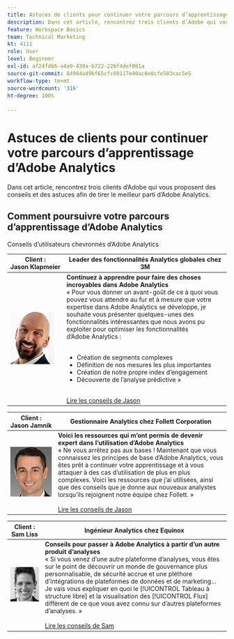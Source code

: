 ```yaml
---
title: Astuces de clients pour continuer votre parcours d’apprentissage d’Adobe Analytics
description: Dans cet article, rencontrez trois clients d’Adobe qui vous proposent des conseils et des astuces afin de tirer le meilleur parti d’Adobe Analytics.
feature: Workspace Basics
team: Technical Marketing
kt: 4111
role: User
level: Beginner
exl-id: af24fd66-a4a9-439a-b722-226f4def861a
source-git-commit: 84984ad9bf65cfc69117e40ac0e0cfe503cac5e5
workflow-type: tm+mt
source-wordcount: '316'
ht-degree: 100%

---
```


# Astuces de clients pour continuer votre parcours d’apprentissage d’Adobe Analytics

Dans cet article, rencontrez trois clients d’Adobe qui vous proposent des conseils et des astuces afin de tirer le meilleur parti d’Adobe Analytics.

## Comment poursuivre votre parcours d’apprentissage d’Adobe Analytics

Conseils d’utilisateurs chevronnés d’Adobe Analytics

| Client :<br>Jason Klapmeier | Leader des fonctionnalités Analytics globales chez 3M |
|------------|------------|
| ![Jason Klapmeier](assets/jasonklapmeier.jpg) | **Continuez à apprendre pour faire des choses incroyables dans Adobe Analytics** <br> « Pour vous donner un avant-goût de ce à quoi vous pouvez vous attendre au fur et à mesure que votre expertise dans Adobe Analytics se développe, je souhaite vous présenter quelques-unes des fonctionnalités intéressantes que nous avons pu exploiter pour optimiser les fonctionnalités d’Adobe Analytics : <br><br><ul><li>Création de segments complexes</li><li>Définition de nos mesures les plus importantes</li><li>Création de notre propre index d’engagement</li><li>Découverte de l’analyse prédictive »</li></ul><br>[Lire les conseils de Jason](https://experienceleaguecommunities.adobe.com/t5/adobe-analytics-discussions/incredible-things-you-can-do-in-adobe-analytics/td-p/354333?profile.language=fr) |

| Client :<br>Jason Jamnik | Gestionnaire Analytics chez Follett Corporation |
|------------|------------|
| ![Jason Klapmeier](assets/jasonjamnik.jpg) | **Voici les ressources qui m’ont permis de devenir expert dans l’utilisation d’Adobe Analytics** <br> « Ne vous arrêtez pas aux bases ! Maintenant que vous connaissez les principes de base d’Adobe Analytics, vous êtes prêt à continuer votre apprentissage et à vous attaquer à des cas d’utilisation de plus en plus complexes. Voici les ressources que j’ai utilisées, ainsi que des conseils que je donne aux nouveaux analystes lorsqu’ils rejoignent notre équipe chez Follett. »<br><br>[Lire les conseils de Jason](https://experienceleaguecommunities.adobe.com/t5/adobe-analytics-discussions/here-are-the-resources-i-used-to-become-an-expert-at-using-adobe/m-p/354226?profile.language=fr) |

| Client :<br>Sam Liss | Ingénieur Analytics chez Equinox |
|------------|------------|
| ![Sam Liss](assets/samliss.jpg) | **Conseils pour passer à Adobe Analytics à partir d’un autre produit d’analyses** <br> « Si vous venez d’une autre plateforme d’analyses, vous êtes sur le point de découvrir un monde de gouvernance plus personnalisable, de sécurité accrue et une pléthore d’intégrations de plateformes de données et de marketing… Je vais vous expliquer en quoi le [!UICONTROL Tableau à structure libre] et la visualisation des [!UICONTROL Flux] diffèrent de ce que vous avez connu sur d’autres plateformes d’analyses. »<br><br>[Lire les conseils de Sam](https://experienceleaguecommunities.adobe.com/t5/adobe-analytics-discussions/an-analyst-s-quick-start-guide-switching-to-adobe/td-p/354312?profile.language=fr) |
